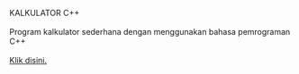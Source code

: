 <p>KALKULATOR C++<br><br>Program kalkulator sederhana dengan menggunakan bahasa pemrograman C++<br><br><a href="#">Klik disini.</a><br><br></p>
